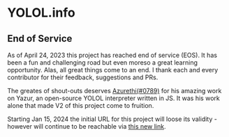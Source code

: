 # YOLOL.info

## End of Service
As of April 24, 2023 this project has reached end of service (EOS). It has been a fun and challenging road but even moreso a great learning opportunity. Alas,
all great things come to an end. I thank each and every contributor for their feedback, suggestions and PRs.

The greates of shout-outs deserves [Azurethi(#0789)](https://github.com/azurethi) for his amazing work on Yazur, an open-source YOLOL interpreter written in JS. It was his work alone that made V2 of this project come to fruition.

Starting Jan 15, 2024 the initial URL for this project will loose its validity - however will continue to be reachable via [this new link](https://yolol.pasu.me/).
